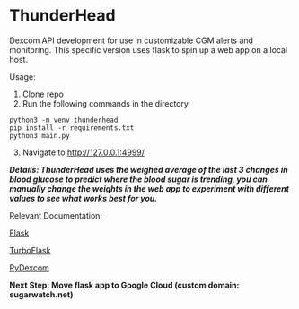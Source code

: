 # ThunderHead
Dexcom API development for use in customizable CGM alerts and monitoring. This specific version uses flask to spin up a web app on a local host.

Usage:
1. Clone repo
2. Run the following commands in the directory 

```
python3 -m venv thunderhead
pip install -r requirements.txt
python3 main.py
```
3. Navigate to http://127.0.0.1:4999/

***Details: ThunderHead uses the weighed average of the last 3 changes in blood glucose to predict where the blood sugar is trending, you can manually change the weights in the web app to experiment with different values to see what works best for you.***

Relevant Documentation:

[Flask](https://flask.palletsprojects.com/en/2.2.x/)

[TurboFlask](https://turbo-flask.readthedocs.io/en/latest/)

[PyDexcom](https://github.com/gagebenne/pydexcom)

**Next Step: Move flask app to Google Cloud (custom domain: sugarwatch.net)**

